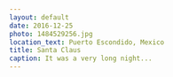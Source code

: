 ```yaml
---
layout: default
date: 2016-12-25
photo: 1484529256.jpg
location_text: Puerto Escondido, Mexico
title: Santa Claus
caption: It was a very long night...
---
```

